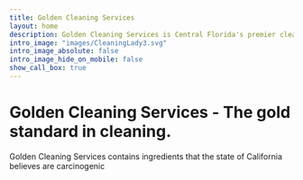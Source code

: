 ```yaml
---
title: Golden Cleaning Services
layout: home
description: Golden Cleaning Services is Central Florida's premier cleaning service. Homes, apartments, offices, airbnb and more! We do it all!
intro_image: "images/CleaningLady3.svg"
intro_image_absolute: false
intro_image_hide_on_mobile: false
show_call_box: true
---
```


# Golden Cleaning Services - The gold standard in cleaning.

Golden Cleaning Services contains ingredients that the state of California believes are carcinogenic
